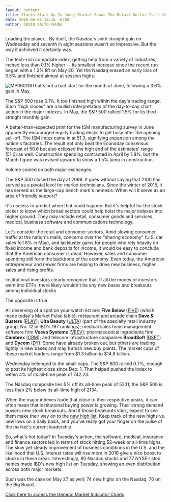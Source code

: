 ```yaml
---
layout: content
title: Stocks Start Up In June; Market Shows The Retail Sector Isn't Dead
date: 2016-06-01 18:16 -0700
author: DAVID SAITO-CHUNG
---
```






Loading the player...
By itself, the Nasdaq's sixth straight gain on Wednesday and seventh in eight sessions wasn't so impressive. But the way it achieved it certainly was.


The tech-rich composite index, getting help from a variety of industries, inched less than 0.1% higher -- its smallest increase since the recent run began with a 1.2% lift on May 20. Yet the Nasdaq erased an early loss of 0.5% and finished almost at session highs.


![MP060116](https://www.investors.com/wp-content/uploads/2016/06/MP060116.jpg)That's not a bad start for the month of June, following a 3.6% gain in May.


The S&P 500 rose 0.1%. It too finished high within the day's trading range. Such "high closes" are a bullish interpretation of the day-to-day chart action in the major indexes. In May, the S&P 500 rallied 1.5% for its third straight monthly gain.


A better-than-expected print for the ISM manufacturing survey in June apparently encouraged equity trading desks to get busy after the opening sell-off. The ISM index came in at 51.3, signifying expansion among the nation's factories. The result not only beat the Econoday consensus forecast of 50.6 but also eclipsed the high end of the estimates' range (51.0) as well. Construction spending contracted in April by 1.8%, but the March figure was revised upward to show a 1.5% jump in construction.


Volume cooled on both major exchanges.


The S&P 500 closed the day at 2099. It goes without saying that 2100 has served as a pivotal level for market technicians. Since the winter of 2015, it has served as the large-cap bench mark's nemesis. When will it serve as an area of friendly support?


It's useless to predict when that could happen. But it's helpful for the stock picker to know which broad sectors could help hoist the major indexes into higher ground. They may include retail, consumer goods and services, medical, business software and communications technology.


Let's consider the retail and consumer sectors. Amid slowing consumer traffic at the nation's malls, concerns over the "sharing economy" (U.S. car sales fell 6% in May), and lackluster gains for people who rely heavily on fixed income and bank deposits for income, it would be easy to conclude that the American consumer is dead. However, sales and consumer spending still form the backbone of the economy. Even today, the American entrepreneur and newer firms are helping to drive new business, higher sales and rising profits.


Institutional investors clearly recognize that. If all the money of investors went into ETFs, there likely wouldn't be any new bases and breakouts among individual stocks.


The opposite is true.


All deserving of a spot on your watch list are: **Five Below** ([FIVE](https://research.investors.com/quote.aspx?symbol=FIVE)) (which made today's Market Pulse table); restaurant and arcade chain **Dave & Busters** ([PLAY](https://research.investors.com/quote.aspx?symbol=PLAY)); **Ulta Beauty** ([ULTA](https://research.investors.com/quote.aspx?symbol=ULTA)) (part of the specialty retail industry group, No. 12 in IBD's 197 rankings); medical sales team management software firm **Veeva Systems** ([VEEV](https://research.investors.com/quote.aspx?symbol=VEEV)); pharmaceutical ingredients firm **Cambrex** ([CBM](https://research.investors.com/quote.aspx?symbol=CBM)); and telecom infrastructure companies **BroadSoft** ([BSFT](https://research.investors.com/quote.aspx?symbol=BSFT)) and **Dycom** ([DY](https://research.investors.com/quote.aspx?symbol=DY)). Some have already broken out, but others are trading tightly in new bases and may furnish new buy points. The market caps of these market leaders range from $1.3 billion to $14.8 billion.


Wednesday belonged to the small caps. The S&P 600 rallied 0.7%, enough to post its highest close since Dec. 1. That helped pushed the index to within 4% of its all-time peak of 742.23.


The Nasdaq composite lies 5% off its all-time peak of 5231; the S&P 500 is less than 2% below its all-time high of 2134.


When the major indexes trade that close to their respective peaks, it can often mean that institutional buying power is growing. Their strong demand powers new stock breakouts. And if those breakouts stick, expect to see them make their way on to the [new high list](https://www.investors.com/ibd-data-tables/). Keep track of the new highs vs. new lows on a daily basis, and you've really got your finger on the pulse of the market's current leadership.


So, what's hot today? In Tuesday's action, the software, medical, insurance and finance sectors led in terms of stock hitting 52-week or all-time highs. The slow yet steady improvement of business conditions in the U.S. and the likelihood that U.S. interest rates will rise more in 2016 give a nice boost to stocks in these areas. Interestingly, 80 Nasdaq stocks and 77 NYSE-listed names made IBD's new high list on Tuesday, showing an even distribution across both major markets.


Such was the case on May 27 as well; 74 new highs on the Nasdaq, 70 on the Big Board.


[Click here to access the General Market Indicator Charts](https://www.investors.com/wp-content/uploads/2016/06/IBD0106153907GMI.pdf).




